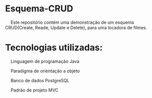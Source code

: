 # Esquema-CRUD
  <p>&emsp; Este repositório contém uma demonstração de um esquema CRUD(Create, Reade, Update e Delete), para uma locadora de filmes.<p>

# Tecnologias utilizadas:
  <p>&emsp; Linguagem de programação Java<p>
  <p>&emsp; Paradigma de orientação a objeto<p>
  <p>&emsp; Banco de dados PostgreSQL<p>
  <p>&emsp; Padrão de projeto MVC<p>
